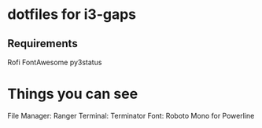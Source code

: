 # dotfiles for i3-gaps

## Requirements ##
Rofi
FontAwesome
py3status

# Things you can see
File Manager: Ranger
Terminal: Terminator
Font: Roboto Mono for Powerline
